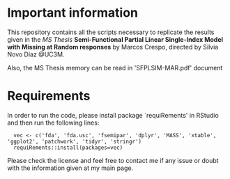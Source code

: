 # Important information
This repository contains all the scripts necessary to replicate the results given in the *MS Thesis* **Semi-Functional Partial Linear Single-Index Model with Missing at Random responses** by Marcos Crespo, directed by Silvia Novo Díaz @UC3M.

Also, the MS Thesis memory can be read in 'SFPLSIM-MAR.pdf' document

# Requirements
In order to run the code, please install package ´requiRements' in RStudio and then run the following lines:
```
  vec <- c('fda', 'fda.usc', 'fsemipar', 'dplyr', 'MASS', 'xtable', 'ggplot2', 'patchwork', 'tidyr', 'stringr')
  requiRements::install(packages=vec)
```
Please check the license and feel free to contact me if any issue or doubt with the information given at my main page.
